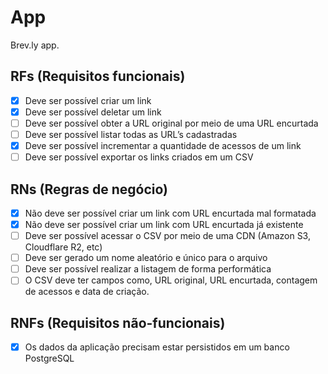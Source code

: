# App

Brev.ly app.

## RFs (Requisitos funcionais)

- [x] Deve ser possível criar um link
- [x] Deve ser possível deletar um link
- [ ] Deve ser possível obter a URL original por meio de uma URL encurtada
- [ ] Deve ser possível listar todas as URL’s cadastradas
- [x] Deve ser possível incrementar a quantidade de acessos de um link
- [ ] Deve ser possível exportar os links criados em um CSV

## RNs (Regras de negócio)

- [x] Não deve ser possível criar um link com URL encurtada mal formatada
- [x] Não deve ser possível criar um link com URL encurtada já existente
- [ ] Deve ser possível acessar o CSV por meio de uma CDN (Amazon S3, Cloudflare R2, etc)
- [ ] Deve ser gerado um nome aleatório e único para o arquivo
- [ ] Deve ser possível realizar a listagem de forma performática
- [ ] O CSV deve ter campos como, URL original, URL encurtada, contagem de acessos e data de criação.

## RNFs (Requisitos não-funcionais)

- [x] Os dados da aplicação precisam estar persistidos em um banco PostgreSQL